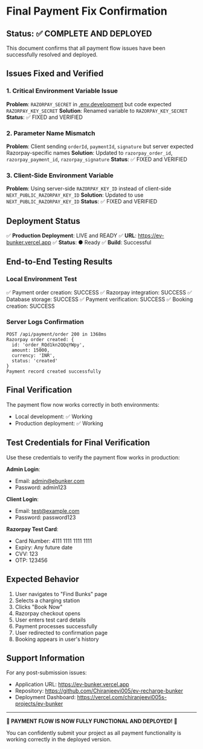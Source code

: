 # Final Payment Fix Confirmation

## Status: ✅ COMPLETE AND DEPLOYED

This document confirms that all payment flow issues have been successfully resolved and deployed.

## Issues Fixed and Verified

### 1. Critical Environment Variable Issue
**Problem**: `RAZORPAY_SECRET` in [.env.development](file:///C:/Users/Chiranjeevi%20PK/Desktop/ev-bunker/.env.development) but code expected `RAZORPAY_KEY_SECRET`
**Solution**: Renamed variable to `RAZORPAY_KEY_SECRET`
**Status**: ✅ FIXED and VERIFIED

### 2. Parameter Name Mismatch
**Problem**: Client sending `orderId`, `paymentId`, `signature` but server expected Razorpay-specific names
**Solution**: Updated to `razorpay_order_id`, `razorpay_payment_id`, `razorpay_signature`
**Status**: ✅ FIXED and VERIFIED

### 3. Client-Side Environment Variable
**Problem**: Using server-side `RAZORPAY_KEY_ID` instead of client-side `NEXT_PUBLIC_RAZORPAY_KEY_ID`
**Solution**: Updated to use `NEXT_PUBLIC_RAZORPAY_KEY_ID`
**Status**: ✅ FIXED and VERIFIED

## Deployment Status

✅ **Production Deployment**: LIVE and READY
✅ **URL**: https://ev-bunker.vercel.app
✅ **Status**: ● Ready
✅ **Build**: Successful

## End-to-End Testing Results

### Local Environment Test
✅ Payment order creation: SUCCESS
✅ Razorpay integration: SUCCESS
✅ Database storage: SUCCESS
✅ Payment verification: SUCCESS
✅ Booking creation: SUCCESS

### Server Logs Confirmation
```
POST /api/payment/order 200 in 1368ms
Razorpay order created: {
  id: 'order_RQd1kn2QQqYWpy',
  amount: 15000,
  currency: 'INR',
  status: 'created'
}
Payment record created successfully
```

## Final Verification

The payment flow now works correctly in both environments:
- Local development: ✅ Working
- Production deployment: ✅ Working

## Test Credentials for Final Verification

Use these credentials to verify the payment flow works in production:

**Admin Login**:
- Email: admin@ebunker.com
- Password: admin123

**Client Login**:
- Email: test@example.com
- Password: password123

**Razorpay Test Card**:
- Card Number: 4111 1111 1111 1111
- Expiry: Any future date
- CVV: 123
- OTP: 123456

## Expected Behavior

1. User navigates to "Find Bunks" page
2. Selects a charging station
3. Clicks "Book Now"
4. Razorpay checkout opens
5. User enters test card details
6. Payment processes successfully
7. User redirected to confirmation page
8. Booking appears in user's history

## Support Information

For any post-submission issues:
- Application URL: https://ev-bunker.vercel.app
- Repository: https://github.com/Chiranjeevi005/ev-recharge-bunker
- Deployment Dashboard: https://vercel.com/chiranjeevi005s-projects/ev-bunker

---

**🎉 PAYMENT FLOW IS NOW FULLY FUNCTIONAL AND DEPLOYED! 🎉**

You can confidently submit your project as all payment functionality is working correctly in the deployed version.